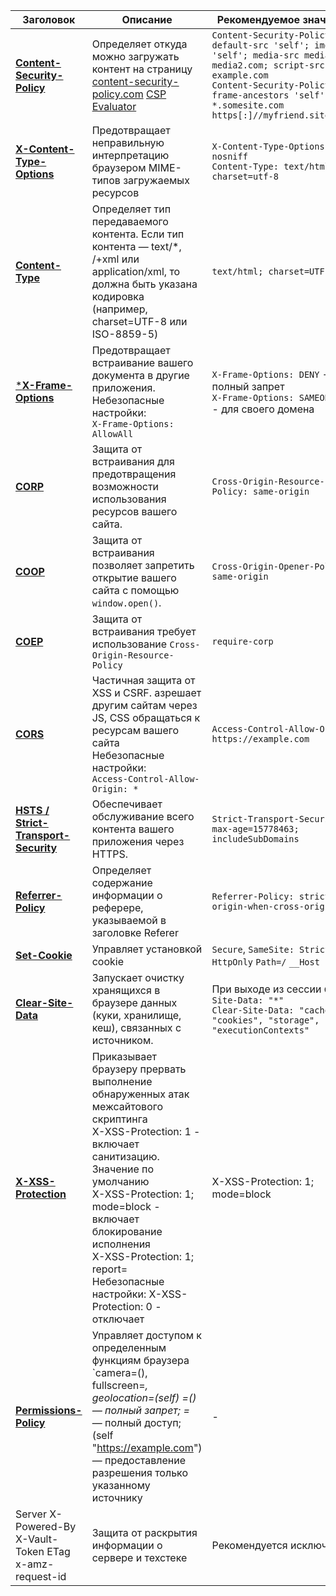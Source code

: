 
| Заголовок                     | Описание                                                                                   | Рекомендуемое значение | Проверка                                                                                   |
|--------------------------------|------------------------------------------------------------------------------------------|------------------------|------------------------------------------------------------------------------------------------|
|[**Content-Security-Policy**](https://developer.mozilla.org/en-US/docs/Web/HTTP/Headers/Content-Security-Policy)| Определяет откуда можно загружать контент на страницу [content-security-policy.com](https://content-security-policy.com/) [CSP Evaluator](https://csp-evaluator.withgoogle.com/)| `Content-Security-Policy: default-src 'self'; img-src  'self'; media-src media1.com media2.com; script-src example.com`<br>`Content-Security-Policy: frame-ancestors 'self' *.somesite.com https[:]//myfriend.site.com;` | ```eval('alert("Hello, world!");');``` |
| [**X-Content-Type-Options**](https://developer.mozilla.org/ru/docs/Web/HTTP/Headers/X-Content-Type-Options)| Предотвращает неправильную интерпретацию браузером MIME-типов загружаемых ресурсов | `X-Content-Type-Options: nosniff`<br>`Content-Type: text/html; charset=utf-8` | - |
| [**Content-Type**](https://developer.mozilla.org/en-US/docs/Web/HTTP/Headers/Content-Type)| Определяет тип передаваемого контента. Если тип контента — text/*, /+xml или application/xml, то должна быть указана кодировка (например, charset=UTF-8 или ISO-8859-5) | `text/html; charset=UTF-8` | - |
| [***X-Frame-Options**](https://developer.mozilla.org/en-US/docs/Web/HTTP/Headers/X-Frame-Options)| Предотвращает встраивание вашего документа в другие приложения. Небезопасные настройки:<br> `X-Frame-Options: AllowAll`| `X-Frame-Options: DENY` - полный запрет<br> `X-Frame-Options: SAMEORIGIN` - для своего домена| - |
| [**CORP**](https://developer.mozilla.org/en-US/docs/Web/HTTP/Headers/Cross-Origin-Resource-Policy)| Защита от встраивания для предотвращения возможности использования ресурсов вашего сайта.   | `Cross-Origin-Resource-Policy: same-origin` | - |
| [**COOP**](https://developer.mozilla.org/en-US/docs/Web/HTTP/Headers/Cross-Origin-Opener-Policy)| Защита от встраивания позволяет запретить открытие вашего сайта с помощью `window.open()`. | `Cross-Origin-Opener-Policy: same-origin` | - |
| [**COEP**](https://developer.mozilla.org/en-US/docs/Web/HTTP/Headers/Cross-Origin-Embedder-Policy) | Защита от встраивания требует использование `Cross-Origin-Resource-Policy` | `require-corp`| - |
| [**CORS**](https://developer.mozilla.org/ru/docs/Web/HTTP/CORS) | Частичная защита от XSS и CSRF. азрешает другим сайтам через JS, CSS обращаться к ресурсам вашего сайта <br> Небезопасные настройки:<br> `Access-Control-Allow-Origin: *`| `Access-Control-Allow-Origin: https://example.com` | ```fetch('http://localhost:8888/api/users').then(response => response.text()).then(data => console.log(data)).catch(error => console.error('Error:', error));``` |
| [**HSTS / Strict-Transport-Security**](https://developer.mozilla.org/ru/docs/Web/HTTP/Headers/Strict-Transport-Security)| Обеспечивает обслуживание всего контента вашего приложения через HTTPS.| `Strict-Transport-Security: max-age=15778463; includeSubDomains` | - |
| [**Referrer-Policy**](https://developer.mozilla.org/en-US/docs/Web/HTTP/Headers/Referrer-Policy)| Определяет содержание информации о реферере, указываемой в заголовке Referer| `Referrer-Policy: strict-origin-when-cross-origin` | - |
| [**Set-Cookie**](https://developer.mozilla.org/en-US/docs/Web/HTTP/Headers/Set-Cookie)| Управляет установкой cookie | `Secure`, `SameSite: Strict`, `HttpOnly` `Path=/` `__Host`| - |
| [**Clear-Site-Data**](https://developer.mozilla.org/en-US/docs/Web/HTTP/Headers/Clear-Site-Data)| Запускает очистку хранящихся в браузере данных (куки, хранилище, кеш), связанных с источником. | При выходе из сессии `Clear-Site-Data: "*"`<br>`Clear-Site-Data: "cache", "cookies", "storage", "executionContexts"` | - |
| [**X-XSS-Protection**](https://developer.mozilla.org/en-US/docs/Web/HTTP/Headers/X-XSS-Protection)| Приказывает браузеру прервать выполнение обнаруженных атак межсайтового скриптинга <br> X-XSS-Protection: 1 - включает санитизацию. Значение по умолчанию <br> X-XSS-Protection: 1; mode=block - включает блокирование исполнения <br> X-XSS-Protection: 1; report=<reporting-uri> <br> Небезопасные настройки: X-XSS-Protection: 0 - отключает | X-XSS-Protection: 1; mode=block | - |
| [**Permissions-Policy**](https://www.w3.org/TR/permissions-policy-1/) | Управляет доступом к определенным функциям браузера `camera=(), fullscreen=*, geolocation=(self) =() — полный запрет; =* — полный доступ; (self "https://example.com") — предоставление разрешения только указанному источнику | - | - |
|Server X-Powered-By X-Vault-Token ETag x-amz-request-id|Защита от раскрытия информации о сервере и техстеке|Рекомендуется исключить||
